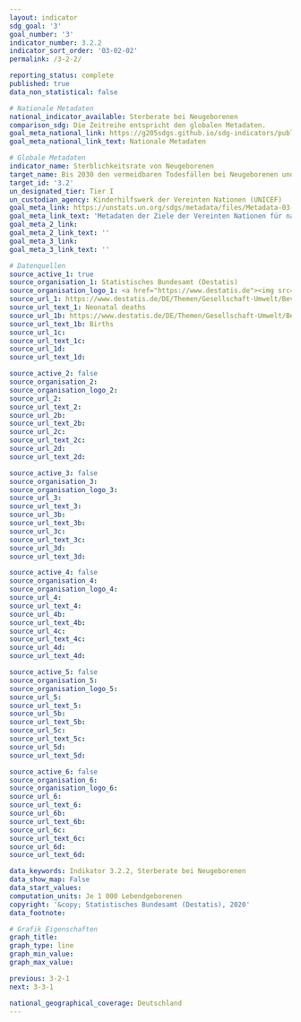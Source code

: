 ```yaml
---
layout: indicator
sdg_goal: '3'
goal_number: '3'
indicator_number: 3.2.2
indicator_sort_order: '03-02-02'
permalink: /3-2-2/

reporting_status: complete
published: true
data_non_statistical: false

# Nationale Metadaten
national_indicator_available: Sterberate bei Neugeborenen
comparison_sdg: Die Zeitreihe entspricht den globalen Metadaten.
goal_meta_national_link: https://g205sdgs.github.io/sdg-indicators/public/MetaDe/3.2.2.pdf
goal_meta_national_link_text: Nationale Metadaten

# Globale Metadaten
indicator_name: Sterblichkeitsrate von Neugeborenen
target_name: Bis 2030 den vermeidbaren Todesfällen bei Neugeborenen und Kindern unter 5 Jahren ein Ende setzen, mit dem von allen Ländern zu verfolgenden Ziel, die Sterblichkeit bei Neugeborenen mindestens auf 12 je 1&nbsp;000 Lebendgeburten und bei Kindern unter 5 Jahren mindestens auf 25 je 1&nbsp;000 Lebendgeburten zu senken
target_id: '3.2'
un_designated_tier: Tier I
un_custodian_agency: Kinderhilfswerk der Vereinten Nationen (UNICEF)
goal_meta_link: https://unstats.un.org/sdgs/metadata/files/Metadata-03-02-02.pdf
goal_meta_link_text: 'Metadaten der Ziele der Vereinten Nationen für nachhaltige Entwicklung'
goal_meta_2_link: 
goal_meta_2_link_text: ''
goal_meta_3_link: 
goal_meta_3_link_text: ''

# Datenquellen
source_active_1: true
source_organisation_1: Statistisches Bundesamt (Destatis)
source_organisation_logo_1: <a href="https://www.destatis.de"><img src="https://g205sdgs.github.io/sdg-indicators/public/OrgImgDe/destatis.png" alt="Logo destatis" style="height:60px; width:148px"/></a>
source_url_1: https://www.destatis.de/DE/Themen/Gesellschaft-Umwelt/Bevoelkerung/Geburten/_inhalt.html
source_url_text_1: Neonatal deaths
source_url_1b: https://www.destatis.de/DE/Themen/Gesellschaft-Umwelt/Bevoelkerung/Geburten/_inhalt.html
source_url_text_1b: Births
source_url_1c: 
source_url_text_1c: 
source_url_1d: 
source_url_text_1d: 

source_active_2: false
source_organisation_2: 
source_organisation_logo_2: 
source_url_2: 
source_url_text_2: 
source_url_2b: 
source_url_text_2b: 
source_url_2c: 
source_url_text_2c: 
source_url_2d: 
source_url_text_2d: 

source_active_3: false
source_organisation_3: 
source_organisation_logo_3: 
source_url_3: 
source_url_text_3: 
source_url_3b: 
source_url_text_3b: 
source_url_3c: 
source_url_text_3c: 
source_url_3d: 
source_url_text_3d: 

source_active_4: false
source_organisation_4: 
source_organisation_logo_4: 
source_url_4: 
source_url_text_4: 
source_url_4b: 
source_url_text_4b: 
source_url_4c: 
source_url_text_4c: 
source_url_4d: 
source_url_text_4d: 

source_active_5: false
source_organisation_5: 
source_organisation_logo_5: 
source_url_5: 
source_url_text_5: 
source_url_5b: 
source_url_text_5b: 
source_url_5c: 
source_url_text_5c: 
source_url_5d: 
source_url_text_5d: 

source_active_6: false
source_organisation_6: 
source_organisation_logo_6: 
source_url_6: 
source_url_text_6: 
source_url_6b: 
source_url_text_6b: 
source_url_6c: 
source_url_text_6c: 
source_url_6d: 
source_url_text_6d: 

data_keywords: Indikator 3.2.2, Sterberate bei Neugeborenen
data_show_map: False
data_start_values: 
computation_units: Je 1 000 Lebendgeborenen
copyright: '&copy; Statistisches Bundesamt (Destatis), 2020'
data_footnote: 

# Grafik Eigenschaften
graph_title: 
graph_type: line
graph_min_value: 
graph_max_value: 

previous: 3-2-1
next: 3-3-1

national_geographical_coverage: Deutschland
---
```


